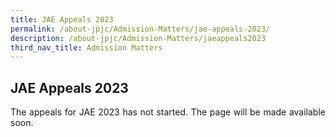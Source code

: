 ```yaml
---
title: JAE Appeals 2023
permalink: /about-jpjc/Admission-Matters/jae-appeals-2023/
description: /about-jpjc/Admission-Matters/jaeappeals2023
third_nav_title: Admission Matters
---
```

<div align=justify>
<h2>JAE Appeals 2023</h2>
	
<p>The appeals for JAE 2023 has not started. The page will be made available soon.</p>
